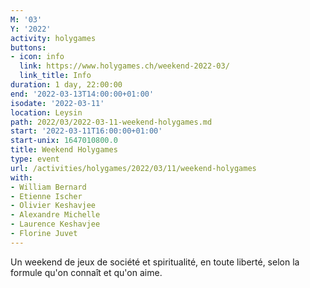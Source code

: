 ```yaml
---
M: '03'
Y: '2022'
activity: holygames
buttons:
- icon: info
  link: https://www.holygames.ch/weekend-2022-03/
  link_title: Info
duration: 1 day, 22:00:00
end: '2022-03-13T14:00:00+01:00'
isodate: '2022-03-11'
location: Leysin
path: 2022/03/2022-03-11-weekend-holygames.md
start: '2022-03-11T16:00:00+01:00'
start-unix: 1647010800.0
title: Weekend Holygames
type: event
url: /activities/holygames/2022/03/11/weekend-holygames
with:
- William Bernard
- Etienne Ischer
- Olivier Keshavjee
- Alexandre Michelle
- Laurence Keshavjee
- Florine Juvet
---
```

Un weekend de jeux de société et spiritualité, en toute liberté, selon la formule qu'on connaît et qu'on aime.